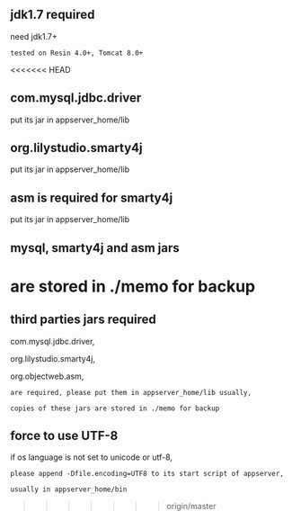 
## jdk1.7 required ##
need jdk1.7+
	
	tested on Resin 4.0+, Tomcat 8.0+

<<<<<<< HEAD
## com.mysql.jdbc.driver 
put its jar in appserver_home/lib

## org.lilystudio.smarty4j 
put its jar in appserver_home/lib

## asm is required for smarty4j
put its jar in appserver_home/lib

## mysql, smarty4j and asm jars
are stored in ./memo for backup
=======
## third parties jars required  ##
com.mysql.jdbc.driver,

org.lilystudio.smarty4j,

org.objectweb.asm,

	are required, please put them in appserver_home/lib usually,
	
	copies of these jars are stored in ./memo for backup

## force to use UTF-8 ##
if os language is not set to unicode or utf-8, 

	please append -Dfile.encoding=UTF8 to its start script of appserver,
	
	usually in appserver_home/bin
>>>>>>> origin/master
